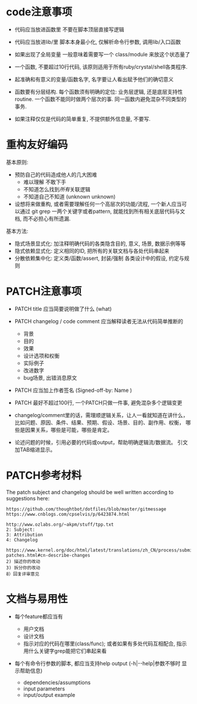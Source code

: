 code注意事项
============

- 代码应当放进函数里 不要在脚本顶层直接写逻辑

- 代码应当放进lib/里 脚本本身最小化, 仅解析命令行参数, 调用lib/入口函数

- 如果出现了全局变量 一般意味着需要写一个 class/module 来放这个状态量了

- 一个函数, 不要超过10行代码, 该原则适用于所有ruby/crystal/shell各类程序.

- 起准确和有意义的变量/函数名字, 名字要让人看出赋予他们的确切意义

- 函数要有分层结构. 每个函数须有明确的定位: 业务层逻辑, 还是底层支持性routine.
  一个函数不能同时做两个层次的事. 同一函数内避免混杂不同类型的事务.

- 如果注释仅仅是代码的简单重复, 不提供额外信息量, 不要写.

重构友好编码
============

基本原则:
- 预防自己的代码造成他人的几大困难
  - 难以理解 不敢下手
  - 不知道怎么找到*所有*关联逻辑
  - 不知道自己不知道 (unknown unknown)
- 设想将来做重构, 或者需要理解任何一个高层次的功能/流程,
  一个新人应当可以通过 git grep 一两个关键字或者pattern,
  就能找到所有相关底层代码与文档, 而不必担心有所遗漏.

基本方法:
- 隐式场景显式化: 加注释明确代码的各类隐含目的, 意义, 场景, 数据示例等等
- 隐式依赖显式化: 定义相同的ID, 把所有的关联文档与各处代码串起来
- 分散依赖集中化: 定义类/函数/assert, 封装/强制 各类设计中的假设, 约定与规则

PATCH注意事项
=============

- PATCH title 应当简要说明做了什么 (what)

- PATCH changelog / code comment 应当解释读者无法从代码简单推断的
  - 背景
  - 目的
  - 效果
  - 设计选项和权衡
  - 实际例子
  - 改进数字
  - bug场景, 出错消息原文

- PATCH 应当加上作者签名 (Signed-off-by: Name <email>)

- PATCH 最好不超过100行, 一个PATCH只做一件事, 避免混杂多个逻辑变更

- changelog/comment里的话，需理顺逻辑关系，让人一看就知道在讲什么，
  比如问题、原因、条件、结果、预期、假设、场景、目的、副作用、权衡，
  哪些是因果关系，哪些是可能，哪些是肯定。

- 论述问题的时候，引用必要的代码或output，帮助明确逻辑流/数据流。
  引文加TAB缩进显示。

PATCH参考材料
=============

The patch subject and changelog should be well written according to suggestions
here:

	https://github.com/thoughtbot/dotfiles/blob/master/gitmessage
	https://www.cnblogs.com/cpselvis/p/6423874.html

	http://www.ozlabs.org/~akpm/stuff/tpp.txt
	2: Subject:
	3: Attribution
	4: Changelog

	https://www.kernel.org/doc/html/latest/translations/zh_CN/process/submitting-patches.html#cn-describe-changes
	2) 描述你的改动
	3) 拆分你的改动
	8）回复评审意见

文档与易用性
============

- 每个feature都应当有
  - 用户文档
  - 设计文档
  - 指示对应的代码在哪里(class/func); 或者如果有多处代码互相配合, 指示用什么关键字grep能把它们串起来看

- 每个有命令行参数的脚本, 都应当支持help output (-h|--help|参数不够时 显示帮助信息)
  - dependencies/assumptions
  - input parameters
  - input/output example
